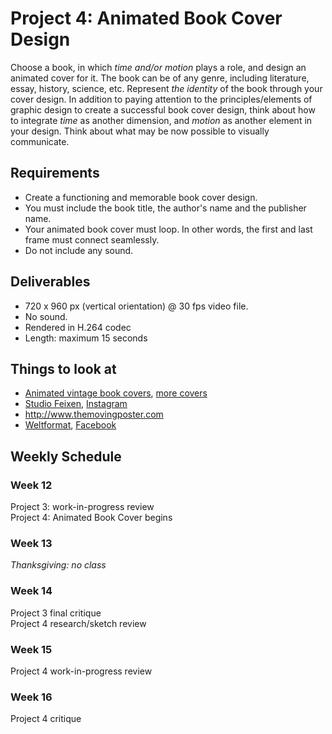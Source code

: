 # Project 4: Animated Book Cover Design

Choose a book, in which *time and/or motion* plays a role, and design an animated cover for it. The book can be of any genre, including literature, essay, history, science, etc. Represent *the identity* of the book through your cover design. In addition to paying attention to the principles/elements of graphic design to create a successful book cover design, think about how to integrate *time* as another dimension, and *motion* as another element in your design. Think about what may be now possible to visually communicate.


## Requirements
- Create a functioning and memorable book cover design.
- You must include the book title, the author's name and the publisher name.
- Your animated book cover must loop. In other words, the first and last frame must connect seamlessly.
- Do not include any sound.


## Deliverables
- 720 x 960 px (vertical orientation) @ 30 fps video file.
- No sound.
- Rendered in H.264 codec
- Length: maximum 15 seconds


## Things to look at
- [Animated vintage book covers](https://vimeo.com/141891887), [more covers](https://vimeo.com/228577316)
- [Studio Feixen](http://www.studiofeixen.ch), [Instagram](https://www.instagram.com/studiofeixen/)
- http://www.themovingposter.com
- [Weltformat](http://weltform.at), [Facebook](https://www.facebook.com/weltformat/)



## Weekly Schedule

### Week 12
Project 3: work-in-progress review  
Project 4: Animated Book Cover begins

### Week 13
*Thanksgiving: no class*

### Week 14
Project 3 final critique  
Project 4 research/sketch review

### Week 15
Project 4 work-in-progress review

### Week 16
Project 4 critique
